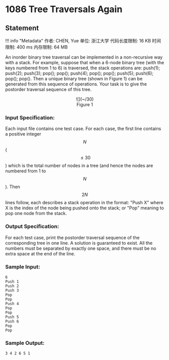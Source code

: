 
# 1086 Tree Traversals Again

## Statement

!!! info "Metadata"
    作者: CHEN, Yue
    单位: 浙江大学
    代码长度限制: 16 KB
    时间限制: 400 ms
    内存限制: 64 MB

An inorder binary tree traversal can be implemented in a non-recursive way with a stack.  For example, suppose that when a 6-node binary tree (with the keys numbered from 1 to 6) is traversed, the stack operations are: push(1); push(2); push(3); pop(); pop(); push(4); pop(); pop(); push(5); push(6); pop(); pop().  Then a unique binary tree (shown in Figure 1) can be generated from this sequence of operations.  Your task is to give the postorder traversal sequence of this tree.

<center>
![](~/30)<br>
Figure 1 </center>

### Input Specification:

Each input file contains one test case.  For each case, the first line contains a positive integer $$N$$ ($$\le 30$$) which is the total number of nodes in a tree (and hence the nodes are numbered from 1 to $$N$$).  Then $$2N$$ lines follow, each describes a stack operation in the format: "Push X" where X is the index of the node being pushed onto the stack; or "Pop" meaning to pop one node from the stack.

### Output Specification:

For each test case, print the postorder traversal sequence of the corresponding tree in one line.  A solution is guaranteed to exist.  All the numbers must be separated by exactly one space, and there must be no extra space at the end of the line.

### Sample Input:
```plaintext
6
Push 1
Push 2
Push 3
Pop
Pop
Push 4
Pop
Pop
Push 5
Push 6
Pop
Pop
```

### Sample Output:
```plaintext
3 4 2 6 5 1
```

